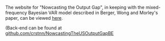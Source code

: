 The website for "Nowcasting the Output Gap", in keeping with the mixed-frequency Bayesian VAR model described in Berger, Wong and Morley's paper, can be viewed [here](https://outputgapnow.com/).

(Back-end can be found at [github.com/crstnn/NowcastingTheUSOutputGapBE](https://github.com/crstnn/NowcastingTheUSOutputGapBE)
